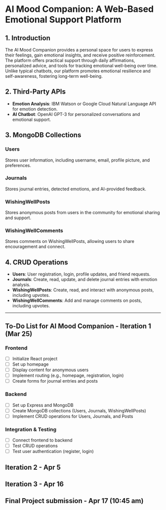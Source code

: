 # AI Mood Companion: A Web-Based Emotional Support Platform

## 1. Introduction
The AI Mood Companion provides a personal space for users to express their feelings, gain emotional insights, and receive positive reinforcement. The platform offers practical support through daily affirmations, personalized advice, and tools for tracking emotional well-being over time. Unlike typical chatbots, our platform promotes emotional resilience and self-awareness, fostering long-term well-being.

## 2. Third-Party APIs
- **Emotion Analysis**: IBM Watson or Google Cloud Natural Language API for emotion detection.
- **AI Chatbot**: OpenAI GPT-3 for personalized conversations and emotional support.

## 3. MongoDB Collections
### Users
Stores user information, including username, email, profile picture, and preferences.

### Journals
Stores journal entries, detected emotions, and AI-provided feedback.

### WishingWellPosts
Stores anonymous posts from users in the community for emotional sharing and support.

### WishingWellComments
Stores comments on WishingWellPosts, allowing users to share encouragement and connect.

## 4. CRUD Operations
- **Users**: User registration, login, profile updates, and friend requests.
- **Journals**: Create, read, update, and delete journal entries with emotion analysis.
- **WishingWellPosts**: Create, read, and interact with anonymous posts, including upvotes.
- **WishingWellComments**: Add and manage comments on posts, including upvotes.

---
## To-Do List for AI Mood Companion - Iteration 1 (Mar 25)

### Frontend
- [ ] Initialize React project
- [ ] Set up homepage
- [ ] Display content for anonymous users
- [ ] Implement routing (e.g., homepage, registration, login)
- [ ] Create forms for journal entries and posts

### Backend
- [ ] Set up Express and MongoDB
- [ ] Create MongoDB collections (Users, Journals, WishingWellPosts)
- [ ] Implement CRUD operations for Users, Journals, and Posts

### Integration & Testing
- [ ] Connect frontend to backend
- [ ] Test CRUD operations
- [ ] Test user authentication (register, login)

## Iteration 2 - Apr 5

## Iteration 3 - Apr 16

## Final Project submission - Apr 17 (10:45 am)